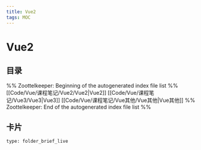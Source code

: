 ```yaml
---
title: Vue2
tags: MOC
---
```

# Vue2

## 目录



%% Zoottelkeeper: Beginning of the autogenerated index file list  %%
 [[Code/Vue/课程笔记/Vue2/Vue2|Vue2]]
 [[Code/Vue/课程笔记/Vue3/Vue3|Vue3]]
 [[Code/Vue/课程笔记/Vue其他/Vue其他|Vue其他]]
%% Zoottelkeeper: End of the autogenerated index file list  %%












## 卡片

```ccard
type: folder_brief_live
```



















